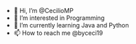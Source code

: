 - 👋 Hi, I’m @CecilioMP
- 👀 I’m interested in Programming
- 🌱 I’m currently learning Java and Python
- 📫 How to reach me @byceci19
